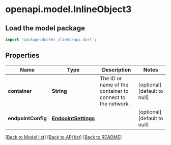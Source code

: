 # openapi.model.InlineObject3

## Load the model package
```dart
import 'package:docker_client/api.dart';
```

## Properties
Name | Type | Description | Notes
------------ | ------------- | ------------- | -------------
**container** | **String** | The ID or name of the container to connect to the network. | [optional] [default to null]
**endpointConfig** | [**EndpointSettings**](EndpointSettings.md) |  | [optional] [default to null]

[[Back to Model list]](../README.md#documentation-for-models) [[Back to API list]](../README.md#documentation-for-api-endpoints) [[Back to README]](../README.md)


